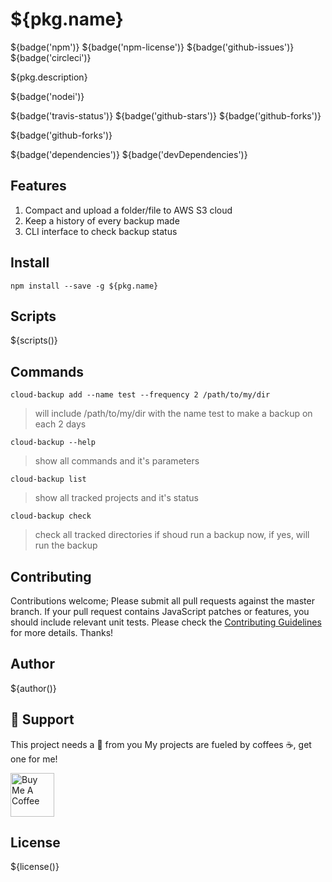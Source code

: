 # ${pkg.name}

${badge('npm')} ${badge('npm-license')} ${badge('github-issues')}  ${badge('circleci')}

${pkg.description}

${badge('nodei')}

${badge('travis-status')}
${badge('github-stars')}
${badge('github-forks')}

${badge('github-forks')}

${badge('dependencies')}
${badge('devDependencies')}

## Features

1. Compact and upload a folder/file to AWS S3 cloud
2. Keep a history of every backup made
3. CLI interface to check backup status

## Install

`npm install --save -g ${pkg.name}`

## Scripts

${scripts()}

## Commands

`cloud-backup add --name test --frequency 2 /path/to/my/dir`

> will include /path/to/my/dir with the name test to make a backup on each 2 days

`cloud-backup --help`

> show all commands and it's parameters

`cloud-backup list`

> show all tracked projects and it's status

`cloud-backup check`

> check all tracked directories if shoud run a backup now, if yes, will run the backup

## Contributing

Contributions welcome; Please submit all pull requests against the master branch. If your pull request contains JavaScript patches or features, you should include relevant unit tests. Please check the [Contributing Guidelines](contributng.md) for more details. Thanks!

## Author

${author()}

## 🙌 Support

This project needs a 🌟 from you
My projects are fueled by coffees ☕, get one for me!

<a href="https://www.buymeacoffee.com/edgardleal" target="_blank"><img src="https://cdn.buymeacoffee.com/buttons/v2/default-yellow.png" alt="Buy Me A Coffee" height="70" ></a>

## License

${license()}

